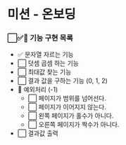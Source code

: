 # 미션 - 온보딩

### ⬜✅🚨 기능 구현 목록

- ✅ 문자열 자르는 기능
- ⬜ 덧셈 곱셈 하는 기능
- ⬜ 최대값 찾는 기능
- ⬜ 결과 값을 구하는 기능 (0, 1, 2)
- 🚨 예외처리 (-1)
  - ⬜ 페이지가 범위를 넘어선다.
  - ⬜ 페이지가 이어지지 않는다.
  - ⬜ 왼쪽 페이지가 홀수가 아니다.
  - ⬜ 오른쪽 페이지가 짝수가 아니다.
- ⬜ 결과값 출력
